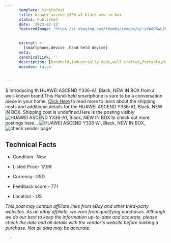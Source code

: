 ```yaml
---
      template: SinglePost
      title: huawei ascend y336 a1 black new in box
      status: Published
      date: '2023-02-12'
      featuredImage: 'https://i.ebayimg.com/thumbs/images/g/~yYAAOSwL2hhz5iL/s-l225.jpg'
       

      excerpt: >-
        [smartphone,device ,hand held device]
      meta:
      canonicalLink: ''
      description: [handheld,industrially made,well crafted,Portable,Mobile,Compact,Convenient,Lightweight,Maneuverable,Man-portable,Miniature,Carriable,Hand-held,Light,Holdable,Transportable,Mobile device,Pocket-sized,On-the-go,Wireless,Cordless,Compact size,Convenient size, smartphone,device ,hand held device]
      noindex: false
      

---
```

$
      Introducing th HUAWEI ASCEND Y336-A1, Black, NEW IN BOX from a well-known brand.This Hand-held smartphone is sure to be a conversation piece in your home. [Click Here](https://www.ebay.com/itm/194688043730?hash=item2d544fcad2%3Ag%3A%7EyYAAOSwL2hhz5iL&mkevt=1&mkcid=1&mkrid=711-53200-19255-0&campid=%253CePNCampaignId%253E&customid=%253CreferenceId%253E&toolid=10049) to read more to learn about the shipping costs and additional details for the HUAWEI ASCEND Y336-A1, Black, NEW IN BOX. Shipping cost is undefined.Here is the posting visibly ![HUAWEI ASCEND Y336-A1, Black, NEW IN BOX](https://i.ebayimg.com/thumbs/images/g/~yYAAOSwL2hhz5iL/s-l225.jpg) to check out more postings here... ![HUAWEI ASCEND Y336-A1, Black, NEW IN BOX](https://i.ebayimg.com/images/g/~yYAAOSwL2hhz5iL/s-l1600.jpg), ![check vendor page](https://origin-galleryplus.ebayimg.com/ws/web/194688043730_2_0_1/225x225.jpg,https://origin-galleryplus.ebayimg.com/ws/web/194688043730_3_0_1/225x225.jpg,https://origin-galleryplus.ebayimg.com/ws/web/194688043730_4_0_1/225x225.jpg,https://origin-galleryplus.ebayimg.com/ws/web/194688043730_5_0_1/225x225.jpg,https://origin-galleryplus.ebayimg.com/ws/web/194688043730_6_0_1/225x225.jpg,https://origin-galleryplus.ebayimg.com/ws/web/194688043730_7_0_1/225x225.jpg,https://origin-galleryplus.ebayimg.com/ws/web/194688043730_8_0_1/225x225.jpg,https://origin-galleryplus.ebayimg.com/ws/web/194688043730_9_0_1/225x225.jpg)'

      

 ## Technical Facts 



     
      

 - Condition- New 


      

 - Listed Price- 17.99 


      

 - Currency- USD 


      

 - Feedback score - 771 


      

 - Location - US 


      
      

 *_This post may contain affiliate links from eBay and other third-party websites. As an eBay affiliate, we earn from qualifying purchases. Although we do our best to keep the information up-to-date and accurate, please check the date and all details with the vendor's website before making a purchase. Not all data may be accurate._*




      -
